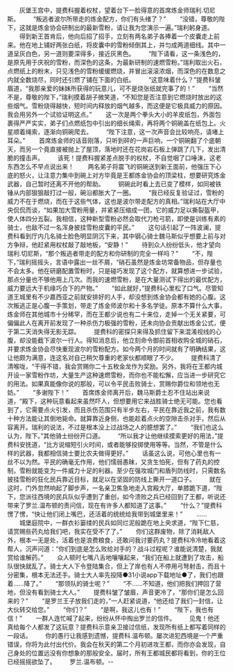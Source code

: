 　　灰堡王宫中，提费科握着权杖，望着台下一脸得意的首席炼金师瑞利.切尼斯。
　　“叛逃者波尔所带走的炼金配方，你们有头绪了？”
　　“没错，尊敬的陛下，这就是炼金协会研制出的最新雪粉，请让我为您演示一遍。”瑞利躬身道。
　　得到新王首肯后，他向后招了招手，立刻有两名弟子各捧着一个皮囊走上前来。他在地上铺好两张白纸，将皮囊中的雪粉倾倒其上，并匀成两道细线。其中一道呈灰白色，另一道则要深得多，接近灰黑色。
　　“陛下请看，这一条浅色的，是原先用于庆祝的雪粉，而深色的这条，为最新研制的速燃雪粉。”瑞利取出火石，点燃纸上的粉末，只见浅色的雪粉缓缓燃烧，并冒出滚滚浓烟，而深色的在数息之内就全数烧尽，同时还引燃了铺在下面的白纸。
　　“这意味着什么？”提费科皱眉道，“我那亲爱的妹妹所获得的玩意儿，可不是烧张纸就完事了的！”
　　“当然不是，尊敬的陛下，”瑞利摸着胡子微笑道，“不知您是否注意到它燃烧时放出的这些烟气。雪粉烧得越快，短时间内释放的烟气越多，而这便是它极具威力的原因。我会用另外一个试验证明这点。”
　　这一次是两个拳头大小的羊皮纸包，外面包裹得严严实实，弟子们点燃纸包中引出的细长绳索，再将两个铜碗盖在纸包上。火星顺着绳索，逐渐向铜碗爬去。
　　“陛下注意，这一次声音会比较响亮，请堵上耳朵。”
　　首席炼金师的话音刚落，只听到砰的一声巨响，一个铜碗翻了个底朝天，而另一个竟直接被抛上了屋顶，落地时还在花岗岩石板上弹跳了几下，发出清脆的撞击声。
　　该死！提费科握紧差点脱手的权杖，不自觉咽了口唾沫，这老东西怎么不早点说出来！
　　两名弟子将震飞的铜碗送到新王面前，他强压下心底的怒火，让注意力集中到碗上对方毕竟是王都炼金协会的顶梁柱，想要研究炼金武器，自己暂时还离不开他的帮助。
　　铜碗此时看上去已变了模样，如同被铁锤从内部狠狠敲打过一般，碗沿都胀大了一圈。
　　“我已经反复验证过，雪粉的威力不在于燃烧，而在于这些气体，这也是波尔带走配方的真相。”瑞利站在大厅中央侃侃而谈，“如果加大雪粉用量，并紧紧压缩成一团，它的威力足以撕裂盔甲，使人体四分五裂。我相信，这种新型雪粉必然会取代刀枪弓箭，即使是训练有素的骑士，也敌不过一名浑身披挂雪粉皮囊的平民。”
　　这句话引起了一阵波澜，提费科看到厅内几名骑士脸色明显阴沉下来，其中钢心骑士魏马斯似乎想要上前与对方争辩，他赶紧用权杖敲了敲地板，“安静！”
　　待到众人纷纷低头，他才望向瑞利.切尼斯，“那个叛逃者带走的配方和你研制的完全一样吗？”
　　“不，陛下，”瑞利摇摇头，言语中露出一丝不屑，“硝石虽然是炼金坊常备物品，但存量也不会太多。他在研磨配置雪粉时，只是碰巧发现了这个配方，就算想进一步试验，那点分量也不够他用上几次。而我的速燃雪粉，是在大量测试下得出的最优配方，威力要远大于机缘巧合下的产物。”
　　“如此就好，”提费科心里松了口气。尽管知道王城里有不少嘉西亚之前就安排好的人手，却没想到炼金协会都有她的心腹。这次叛逃正是心腹一手策划，带走了炼金师波尔和十多名学徒。原本不算什么大事，炼金师在其他城市十分稀罕，而在王都少说也有二十来位，走掉一个无关紧要，可偏偏此人在离开前发现了一种杀伤力极强的雪粉，还未向协会贡献出炼金公式，便于第二天消失得无影无踪。
　　提费科的密探只来得及抓住留下来混淆视线的心腹，却没能截下波尔一行人。得知消息后，他立刻命令御前首相收购全城的硝石，并要求炼金协会尽快重现波尔的雪粉配方。如今两个月的时间就有了明确结果，这让他颇为满意，连这名对自己稍欠尊重的老家伙都顺眼了不少。
　　提费科清了清喉咙，“干得不错，我会赏赐你二十五枚金龙作为奖励。另外，我将在王都内城开设一家雪粉作坊，大量生产这种速燃雪粉，而你也不能松懈，应当进一步研究它的用法。如果真能像你说的那般，可以令平民击败骑士，赏赐你爵位和领地也无妨。”
　　“多谢陛下！”
　　首席炼金师离开后，魏马斯爵士忍不住站出来说道，“殿下，这种玩意看起来虽然吓人，但想要用它来战胜骑士绝无可能。您也看到了，它需要点火引发，而且杀伤范围只有半步左右，平民在靠近我之前，我有数十种方法能让其倒地毙命。就算靠近身侧，也能趁着点火的空隙击杀对手，然后从容离开。瑞利的说法，不过是根本没上过战场之人的臆想罢了。”
　　“我们也这么认为，陛下。”其他骑士纷纷开口道。
　　“所以我才让他继续摸索更好的用法，”提费科安抚道，“比方说缩短引火时间，或者能够投掷使用等等。当然，不管是什么样的武器，我都相信骑士要比农夫做得更好。”
　　话虽这么说，可他心里也有一丝不以为然。平民的确毫无作用，他们懦弱愚昧，又贪生怕死，但有了药丸的控制，雪粉就能变为一件威力十足的利器。至少在强攻城门和盾列防线时，只需数名披挂雪粉的狂化民兵靠近目标，就足以在坚固的防线上撕开一道口子。
　　就在这时，门外忽然响起了脚步声，一名亲卫焦急地走入宫殿大厅，单膝跪下道，“陛下，您派往西境的民兵队似乎遭到了重创，如今溃败之兵已经回到了王都，听说还带来了罗兰.温布顿的责问信，现在有许多人都知道了这事。”
　　“什么？”提费科愣了愣，“快让他们闭上嘴巴，还活着的统统给我带到城堡里来！”
　　……
　　城堡庭院中，一群衣衫篓缕的民兵如同烂泥般跪在地上央求道，“陛下仁慈，请赏赐些药丸给我们吧，我实在受不了了。”
　　你们这群废物，除了消耗敌人外，根本一无是处，活着也是浪费粮食，还敢问我讨要药丸？提费科冷冷地看着这帮人，沉声问道：“你们到底是怎么败给对手的？战斗过程呢？谁能说清楚，我就赏给谁解药。”
　　众人顿时七嘴八舌地嚷嚷起来，“我们在船上就遭到了攻击，船队很快就乱了。骑士大人下令登陆集合，但上了岸也有人不停用弓弩射击，而且十分密集，根本无法还手。骑士大人率先投降●31小说app下载地址●了，我们也跟着……降了。”
　　“那领队的骑士呢？”
　　“不……不知道，他们把我们押回了营地，但没有看到骑士大人。”
　　提费科皱了皱眉，声音更冷了，“那你们是怎么回来的？”
　　“是罗兰王子放我们走的，”一人赶紧说道，“他还给了我们一封信，让大伙转交给您。”
　　“你们？”
　　“是啊，我这儿也有！”
　　“陛下，我也有信！”
　　一群人连忙喊了起来，纷纷从怀中掏出罗兰的信件。
　　见鬼！他还真给每个人都发了这玩意？提费科示意亲卫接过信纸，发现所有纸上都写着同样的一段话。
　　你的愚行让我感到遗憾，提费科.温布顿。屡次进犯西境是一个严重错误，你将为此付出代价。我会在秋天的第二个月初进攻王都，而你亦会发现，自己身处的位置远没有你想象的那般安全。届时，所有王都城民都将看到，你的王位已经摇摇欲坠了。
　　罗兰.温布顿。--